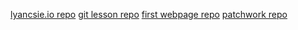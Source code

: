 [lyancsie.io repo](https://github.com/lyancsie/lyancsie.github.io)
[git lesson repo](https://github.com/lyancsie/git-lesson-repository)
[first webpage repo](https://github.com/lyancsie/first-webpage)
[patchwork repo](https://github.com/lyancsie/patchwork)
